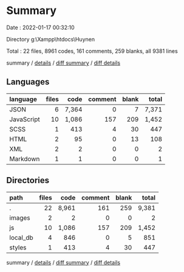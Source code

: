 # Summary

Date : 2022-01-17 00:32:10

Directory g:\Xampp\htdocs\Huynen

Total : 22 files,  8961 codes, 161 comments, 259 blanks, all 9381 lines

summary / [details](details.md) / [diff summary](diff.md) / [diff details](diff-details.md)

## Languages
| language | files | code | comment | blank | total |
| :--- | ---: | ---: | ---: | ---: | ---: |
| JSON | 6 | 7,364 | 0 | 7 | 7,371 |
| JavaScript | 10 | 1,086 | 157 | 209 | 1,452 |
| SCSS | 1 | 413 | 4 | 30 | 447 |
| HTML | 2 | 95 | 0 | 13 | 108 |
| XML | 2 | 2 | 0 | 0 | 2 |
| Markdown | 1 | 1 | 0 | 0 | 1 |

## Directories
| path | files | code | comment | blank | total |
| :--- | ---: | ---: | ---: | ---: | ---: |
| . | 22 | 8,961 | 161 | 259 | 9,381 |
| images | 2 | 2 | 0 | 0 | 2 |
| js | 10 | 1,086 | 157 | 209 | 1,452 |
| local_db | 4 | 846 | 0 | 5 | 851 |
| styles | 1 | 413 | 4 | 30 | 447 |

summary / [details](details.md) / [diff summary](diff.md) / [diff details](diff-details.md)